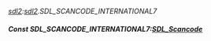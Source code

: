 _[sdl2](../../modules/sdl2/sdl2-module.md):[sdl2](../../modules/sdl2/sdl2-module.md).SDL\_SCANCODE\_INTERNATIONAL7_
##### Const SDL\_SCANCODE\_INTERNATIONAL7:[SDL_Scancode](../../modules/sdl2/sdl2-sdl_scancode.md)
